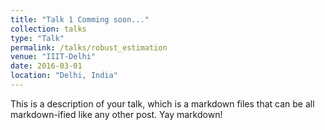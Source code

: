 ```yaml
---
title: "Talk 1 Comming soon..."
collection: talks
type: "Talk"
permalink: /talks/robust_estimation
venue: "IIIT-Delhi"
date: 2016-03-01
location: "Delhi, India"
---
```


This is a description of your talk, which is a markdown files that can be all markdown-ified like any other post. Yay markdown!

